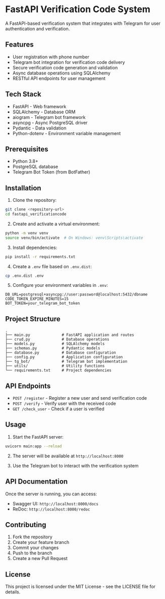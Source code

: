 # FastAPI Verification Code System

A FastAPI-based verification system that integrates with Telegram for user authentication and verification.

## Features

- User registration with phone number
- Telegram bot integration for verification code delivery
- Secure verification code generation and validation
- Async database operations using SQLAlchemy
- RESTful API endpoints for user management

## Tech Stack

- FastAPI - Web framework
- SQLAlchemy - Database ORM
- aiogram - Telegram bot framework
- asyncpg - Async PostgreSQL driver
- Pydantic - Data validation
- Python-dotenv - Environment variable management

## Prerequisites

- Python 3.8+
- PostgreSQL database
- Telegram Bot Token (from BotFather)

## Installation

1. Clone the repository:
```bash
git clone <repository-url>
cd fastapi_verificationcode
```

2. Create and activate a virtual environment:
```bash
python -m venv venv
source venv/bin/activate  # On Windows: venv\Scripts\activate
```

3. Install dependencies:
```bash
pip install -r requirements.txt
```

4. Create a `.env` file based on `.env.dist`:
```bash
cp .env.dist .env
```

5. Configure your environment variables in `.env`:
```
DB_URL=postgresql+asyncpg://user:password@localhost:5432/dbname
CODE_TOKEN_EXPIRE_MINUTES=15
BOT_TOKEN=your_telegram_bot_token
```

## Project Structure

```
.
├── main.py              # FastAPI application and routes
├── crud.py              # Database operations
├── models.py            # SQLAlchemy models
├── schemas.py           # Pydantic models
├── database.py          # Database configuration
├── config.py            # Application configuration
├── tg_bot/              # Telegram bot implementation
├── utils/               # Utility functions
└── requirements.txt     # Project dependencies
```

## API Endpoints

- `POST /register` - Register a new user and send verification code
- `POST /verify` - Verify user with the received code
- `GET /check_user` - Check if a user is verified

## Usage

1. Start the FastAPI server:
```bash
uvicorn main:app --reload
```

2. The server will be available at `http://localhost:8000`

3. Use the Telegram bot to interact with the verification system

## API Documentation

Once the server is running, you can access:
- Swagger UI: `http://localhost:8000/docs`
- ReDoc: `http://localhost:8000/redoc`

## Contributing

1. Fork the repository
2. Create your feature branch
3. Commit your changes
4. Push to the branch
5. Create a new Pull Request

## License

This project is licensed under the MIT License - see the LICENSE file for details.
